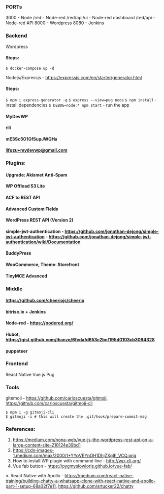 

### PORTs
3000 - Node
    /red - Node-red
    /red/api/ui - Node-red dashboard
    /red/api - Node-red API
8000 - Wordpress
8080 - Jenkins


### Backend
Wordpress

#### Steps:
`$ docker-compose up -d`

Nodejs/Expressjs - https://expressjs.com/en/starter/generator.html

#### Steps:
`$ npm i express-generator -g`
`$ express --view=pug node`
`$ npm install` - install dependencies
`$ DEBUG=node:* npm start` - run the app



#### MyDevWP
#### rili
#### mE3Sc5O1GfSupJWQHa
#### lifuzu+mydevwp@gmail.com

### Plugins:
#### Upgrade: Akismet Anti-Spam
#### WP Offload S3 Lite
#### ACF to REST API
#### Advanced Custom Fields
#### WordPress REST API (Version 2)
#### simple-jwt-authentication - https://github.com/jonathan-dejong/simple-jwt-authentication - https://github.com/jonathan-dejong/simple-jwt-authentication/wiki/Documentation
#### BuddyPress
#### WooCommerce, Theme: Storefront
#### TinyMCE Advanced


### Middle
#### https://github.com/cheeriojs/cheerio
#### bitrise.io + Jenkins
#### Node-red - https://nodered.org/
#### Hubot, https://gist.github.com/jhanzo/6fcdafd653c2bcf195d0103cb3094328
#### puppeteer

### Frontend
React Native
Vue.js
Pug

### Tools
gitemoji - https://github.com/carloscuesta/gitmoji, https://github.com/carloscuesta/gitmoji-cli
```
$ npm i -g gitmoji-cli
$ gitmoji -i # this will create the .git/hook/prepare-commit-msg
```

### References:
1. https://medium.com/nona-web/vue-js-the-wordpress-rest-api-on-a-large-content-site-210124e39bd1
2. https://cdn-images-1.medium.com/max/2000/1*YYqVEYnOH1DhjZXgIh_VCQ.png
3. How to install WP plugin with command line - http://wp-cli.org/
4. Vue fab button - https://pygmyslowloris.github.io/vue-fab/


n. React Native with Apollo - https://medium.com/react-native-training/building-chatty-a-whatsapp-clone-with-react-native-and-apollo-part-1-setup-68a02f7e11, https://github.com/srtucker22/chatty


